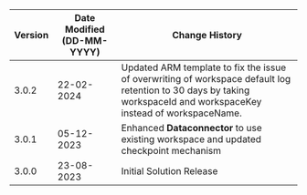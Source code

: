 | **Version** | **Date Modified (DD-MM-YYYY)** | **Change History**                          |
|-------------|--------------------------------|---------------------------------------------|
| 3.0.2       | 22-02-2024                     | Updated ARM template to fix the issue of overwriting of workspace default log retention to 30 days by taking workspaceId and workspaceKey instead of workspaceName.   |
| 3.0.1       | 05-12-2023                     | Enhanced **Dataconnector** to use existing workspace and updated checkpoint mechanism |
| 3.0.0       | 23-08-2023                     | Initial Solution Release                    |
